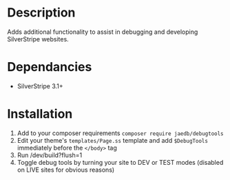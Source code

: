 Description
===========

Adds additional functionality to assist in debugging and developing SilverStripe websites.


Dependancies
============

* SilverStripe 3.1+

Installation
============

1. Add to your composer requirements `composer require jaedb/debugtools`
2. Edit your theme's `templates/Page.ss` template and add `$DebugTools` immediately before the `</body>` tag
3. Run /dev/build?flush=1
4. Toggle debug tools by turning your site to DEV or TEST modes (disabled on LIVE sites for obvious reasons)